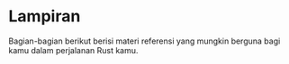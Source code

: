 # Lampiran

Bagian-bagian berikut berisi materi referensi yang mungkin berguna bagi kamu dalam perjalanan
Rust kamu.